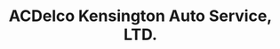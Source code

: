 ---
title: "ACDelco Kensington Auto Service, LTD."
url: /berlin/acdelco-kensington-auto-service-ltd/
shop: car repair
---
